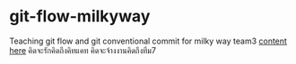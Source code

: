 # git-flow-milkyway
Teaching git flow and git conventional commit for milky way team3 [content here](https://github.com/boytur/git-flow-milkyway/wiki)
คิดจะรักคิดถึงคิทแคท คิดจะจ้างงานคิดถึงทีม7
